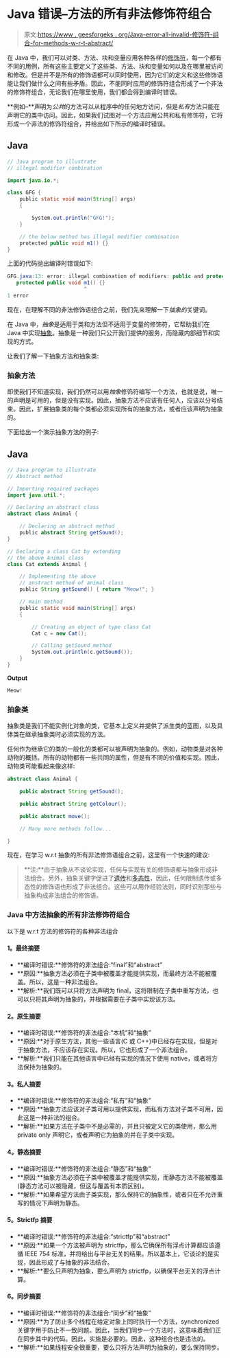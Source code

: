 # Java 错误–方法的所有非法修饰符组合

> 原文:[https://www . geesforgeks . org/Java-error-all-invalid-修饰符-组合-for-methods-w-r-t-abstract/](https://www.geeksforgeeks.org/java-error-all-illegal-modifier-combinations-for-methods-w-r-t-abstract/)

在 Java 中，我们可以对类、方法、块和变量应用各种各样的[修饰符](https://www.geeksforgeeks.org/access-modifiers-java/)，每一个都有不同的用例，所有这些主要定义了这些类、方法、块和变量如何以及在哪里被访问和修改。但是并不是所有的修饰语都可以同时使用，因为它们的定义和这些修饰语能让我们做什么之间有些矛盾。因此，不能同时应用的修饰符组合形成了一个非法的修饰符组合，无论我们在哪里使用，我们都会得到编译时错误。

**例如–**声明为*公共*的方法可以从程序中的任何地方访问，但是*私有*方法只能在声明它的类中访问。因此，如果我们试图对一个方法应用公共和私有修饰符，它将形成一个非法的修饰符组合，并给出如下所示的编译时错误。

## Java

```java
// Java program to illustrate
// illegal modifier combination

import java.io.*;

class GFG {
    public static void main(String[] args)
    {

        System.out.println("GFG!");
    }

    // the below method has illegal modifier combination
    protected public void m1() {}
}
```

上面的代码抛出编译时错误如下:

```java
GFG.java:13: error: illegal combination of modifiers: public and protected
   protected public void m1() {}
                         ^
1 error
```

现在，在理解不同的非法修饰语组合之前，我们先来理解一下*抽象的*关键词。

在 Java 中，*抽象*是适用于类和方法但不适用于变量的修饰符，它帮助我们在 Java 中实现[抽象](https://www.geeksforgeeks.org/abstraction-in-java-2/)。抽象是一种我们只公开我们提供的服务，而隐藏内部细节和实现的方式。

让我们了解一下抽象方法和抽象类:

### 抽象方法

即使我们不知道实现，我们仍然可以用*抽象*修饰符编写一个方法，也就是说，唯一的声明是可用的，但是没有实现。因此，抽象方法不应该有任何人，应该以分号结束。因此，扩展抽象类的每个类都必须实现所有的抽象方法，或者应该声明为抽象的。

下面给出一个演示抽象方法的例子:

## Java

```java
// Java program to illustrate
// Abstract method

// Importing required packages
import java.util.*;

// Declaring an abstract class
abstract class Animal {

    // Declaring an abstract method
    public abstract String getSound();
}

// Declaring a class Cat by extending
// the above Animal class
class Cat extends Animal {

    // Implementing the above
    // anstract method of animal class
    public String getSound() { return "Meow!"; }

    // main method
    public static void main(String[] args)
    {

        // Creating an object of type class Cat
        Cat c = new Cat();

        // Calling getSound method
        System.out.println(c.getSound());
    }
}
```

**Output**

```java
Meow!
```

### **抽象类**

抽象类是我们不能实例化对象的类，它基本上定义并提供了派生类的蓝图，以及具体类在继承抽象类时必须实现的方法。

任何作为继承它的类的一般化的类都可以被声明为抽象的。例如，动物类是对各种动物的概括。所有的动物都有一些共同的属性，但是有不同的价值和实现。因此，动物类可能看起来像这样:

```java
abstract class Animal {

    public abstract String getSound();

    public abstract String getColour();

    public abstract move();

    // Many more methods follow...

}
```

现在，在学习 w.r.t 抽象的所有非法修饰语组合之前，这里有一个快速的建议:

> **注:**由于抽象从不谈论实现，任何与实现有关的修饰语都与抽象形成非法组合。另外，抽象关键字促进了[遗传](https://www.geeksforgeeks.org/inheritance-in-java/)和[多态性](https://www.geeksforgeeks.org/polymorphism-in-java/)，因此，任何限制遗传或多态性的修饰语也形成了非法组合。这些可以用作经验法则，同时识别那些与抽象构成非法组合的修饰语。

### Java 中方法抽象的所有非法修饰符组合

以下是 w.r.t 方法的修饰符的各种非法组合

#### **1。最终摘要**

*   **编译时错误:**修饰符的非法组合:“final”和“abstract”
*   **原因:**抽象方法必须在子类中被覆盖才能提供实现，而最终方法不能被覆盖。所以，这是一种非法组合。
*   **解析:**我们既可以只将方法声明为 final，这将限制在子类中重写方法，也可以只将其声明为抽象的，并根据需要在子类中实现该方法。

#### **2。原生摘要**

*   **编译时错误:**修饰符的非法组合:“本机”和“抽象”
*   **原因:**对于原生方法，其他一些语言(C 或 C++)中已经存在实现，但是对于抽象方法，不应该存在实现。所以，它也形成了一个非法组合。
*   **解析:**我们只能在其他语言中已经有实现的情况下使用 native，或者将方法保持为抽象的。

#### **3。私人摘要**

*   **编译时错误:**修饰符的非法组合:“私有”和“抽象”
*   **原因:**抽象方法应该对子类可用以提供实现，而私有方法对子类不可用，因此这是一种非法的组合。
*   **解析:**如果方法在子类中不是必需的，并且只被定义它的类使用，那么用 private only 声明它，或者声明它为抽象的并在子类中实现。

#### **4。静态摘要**

*   **编译时错误:**修饰符的非法组合:“静态”和“抽象”
*   **原因:**抽象方法必须在子类中被覆盖才能提供实现，而静态方法不能被覆盖(静态方法可以被隐藏，但这与覆盖有本质区别)。
*   **解析:**如果希望方法由子类实现，那么保持它的抽象性，或者只在不允许重写的情况下声明为静态。

#### **5。Strictfp 摘要**

*   **编译时错误:**修饰符的非法组合:“strictfp”和“abstract”
*   **原因:**如果一个方法被声明为 strictfp，那么它确保所有浮点计算都应该遵循 IEEE 754 标准，并将给出与平台无关的结果。所以基本上，它谈论的是实现，因此形成了与抽象的非法结合。
*   **解析:**要么只声明为抽象，要么声明为 strictfp，以确保平台无关的浮点计算。

#### **6。同步摘要**

*   **编译时错误:**修饰符的非法组合:“同步”和“抽象”
*   **原因:**为了防止多个线程在给定对象上同时执行一个方法，synchronized 关键字用于防止不一致问题。因此，当我们同步一个方法时，这意味着我们正在同步其中的代码。因此，实施是必要的。因此，这种组合也是违法的。
*   **解析:**如果线程安全很重要，要么只将方法声明为抽象的，要么保持同步。